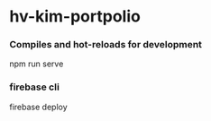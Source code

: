 # hv-kim-portpolio

### Compiles and hot-reloads for development
npm run serve

### firebase cli
firebase deploy